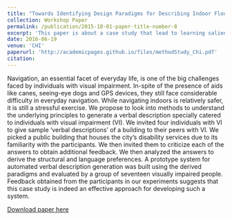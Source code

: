 ```yaml
---
title: "Towards Identifying Design Paradigms for Describing Indoor Floor Maps to Individuals with Visual Impairment."
collection: Workshop Paper
permalink: /publication/2015-10-01-paper-title-number-8
excerpt: 'This paper is about a case study that lead to learning salient differences in understanding nagivation when you have a visual impairment.'
date: 2016-06-19
venue: 'CHI'
paperurl: 'http://academicpages.github.io/files/methodStudy_Chi.pdf'
citation: 
---
```

Navigation, an essential facet of everyday life, is one of the big challenges faced by individuals with visual impairment. In-spite of the presence of aids like canes, seeing-eye dogs and GPS devices, they still face considerable difficulty in
everyday navigation. While navigating indoors is relatively
safer, it is still a stressful exercise. We propose to look into
methods to understand the underlying principles to generate
a verbal description specially catered to individuals with
visual impairment (VI). We invited four individuals with VI
to give sample ‘verbal descriptions’ of a building to their
peers with VI. We picked a public building that houses the
city’s disability services due to its familiarity with the
participants. We then invited them to criticize each of the
answers to obtain additional feedback. We then analyzed
the answers to derive the structural and language
preferences. A prototype system for automated verbal
description generation was built using the derived
paradigms and evaluated by a group of seventeen visually
impaired people. Feedback obtained from the participants in
our experiments suggests that this case study is indeed an
effective approach for developing such a system.

[Download paper here](http://academicpages.github.io/files/methodStudy_Chi.pdf)

